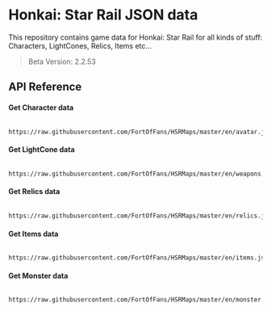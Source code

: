 
# Honkai: Star Rail JSON data 

This repository contains game data for Honkai: Star Rail for all kinds of stuff: Characters, LightCones, Relics, Items etc...

> Beta Version: 2.2.53





## API Reference

#### Get Character data

```http
  https://raw.githubusercontent.com/FortOfFans/HSRMaps/master/en/avatar.json
```

#### Get LightCone data

```http
  https://raw.githubusercontent.com/FortOfFans/HSRMaps/master/en/weapons.json
```

#### Get Relics data

```http
  https://raw.githubusercontent.com/FortOfFans/HSRMaps/master/en/relics.json
```

#### Get Items data

```http
  https://raw.githubusercontent.com/FortOfFans/HSRMaps/master/en/items.json
```

#### Get Monster data

```http
  https://raw.githubusercontent.com/FortOfFans/HSRMaps/master/en/monster.json
```
